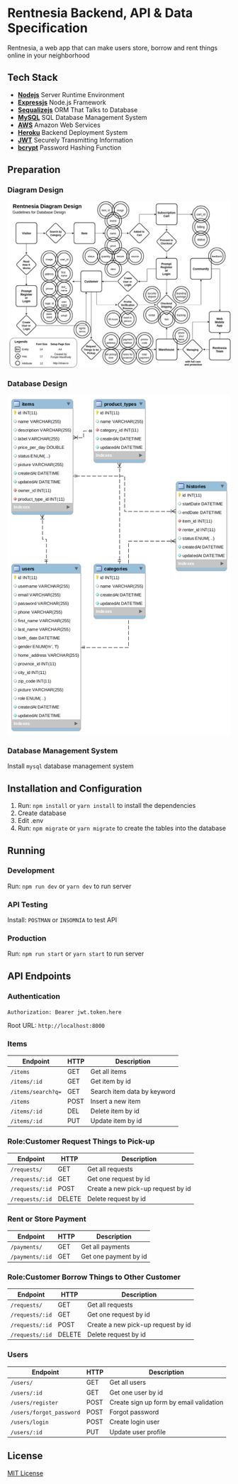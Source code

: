 # Rentnesia Backend, API & Data Specification

Rentnesia, a web app that can make users store, borrow and rent things online in your neighborhood

## Tech Stack

-   [**Nodejs**](http://nodejs.org/) Server Runtime Environment
-   [**Expressjs**](http://expressjs.com/) Node.js Framework
-   [**Sequalizejs**](http://docs.sequelizejs.com/) ORM That Talks to Database
-   [**MySQL**](http://mysql.com/) SQL Database Management System
-   [**AWS**](http://aws.amazon.com/) Amazon Web Services
-   [**Heroku**](http://heroku.com/) Backend Deployment System
-   [**JWT**](http://jwt.io/) Securely Transmitting Information
-   [**bcrypt**](http://github.com/kelektiv/node.bcrypt.js) Password Hashing Function

## Preparation

### Diagram Design

![Rentnesia Flow Diagram Design](./rentnesia-diagram-design.png "Rentnesia Flow Diagram Design")

### Database Design

![Rentnesia Database Design](./rentnesia-database-design.png "Rentnesia Database Design")

### Database Management System

Install `mysql` database management system

## Installation and Configuration

1.  Run: `npm install` or `yarn install` to install the dependencies
2.  Create database
3.  Edit .env
4.  Run: `npm migrate` or `yarn migrate` to create the tables into the database

## Running

### Development

Run: `npm run dev` or `yarn dev` to run server

### API Testing

Install: `POSTMAN` or `INSOMNIA` to test API

### Production

Run: `npm run start` or `yarn start` to run server

## API Endpoints

### Authentication

`Authorization: Bearer jwt.token.here`

Root URL: `http://localhost:8000`

### Items

| Endpoint           | HTTP | Description                 |
| ------------------ | ---- | --------------------------- |
| `/items`           | GET  | Get all items               |
| `/items/:id`       | GET  | Get item by id              |
| `/items/search?q=` | GET  | Search item data by keyword |
| `/items`           | POST | Insert a new item           |
| `/items/:id`       | DEL  | Delete item by id           |
| `/items/:id`       | PUT  | Update item by id           |

### Role:Customer Request Things to Pick-up

| Endpoint        | HTTP   | Description                        |
| --------------- | ------ | ---------------------------------- |
| `/requests/`    | GET    | Get all requests                   |
| `/requests/:id` | GET    | Get one request by id              |
| `/requests/:id` | POST   | Create a new pick-up request by id |
| `/requests/:id` | DELETE | Delete request by id               |

### Rent or Store Payment

| Endpoint        | HTTP | Description           |
| --------------- | ---- | --------------------- |
| `/payments/`    | GET  | Get all payments      |
| `/payments/:id` | GET  | Get one payment by id |

### Role:Customer Borrow Things to Other Customer

| Endpoint        | HTTP   | Description                        |
| --------------- | ------ | ---------------------------------- |
| `/requests/`    | GET    | Get all requests                   |
| `/requests/:id` | GET    | Get one request by id              |
| `/requests/:id` | POST   | Create a new pick-up request by id |
| `/requests/:id` | DELETE | Delete request by id               |

### Users

| Endpoint                 | HTTP | Description                             |
| ------------------------ | ---- | --------------------------------------- |
| `/users/`                | GET  | Get all users                           |
| `/users/:id`             | GET  | Get one user by id                      |
| `/users/register`        | POST | Create sign up form by email validation |
| `/users/forgot_password` | POST | Forgot password                         |
| `/users/login`           | POST | Create login user                       |
| `/users/:id`             | PUT  | Update user profile                     |

## License

[MIT License](./LICENSE)
